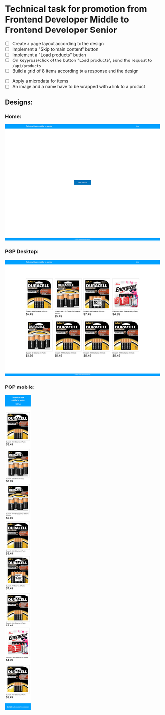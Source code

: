 # Technical task for promotion from Frontend Developer Middle to Frontend Developer Senior

- [ ] Create a page layout according to the design
- [ ] Implement a "Skip to main content" button
- [ ] Implement a "Load products" button
- [ ] On keypress/click of the button "Load products", send the request to `/api/products`
- [ ] Build a grid of 8 items according to a response and the design
* [ ] Apply a microdata for items
* [ ] An image and a name have to be wrapped with a link to a product

## Designs:

### Home:
![Home](/desings/home.jpg "Home")

### PGP Desktop:
![PGP Desktop](/desings/pgp.jpg "PGP Desktop")

### PGP mobile:
![PGP mobile](/desings/mobile.jpg "PGP mobile")
